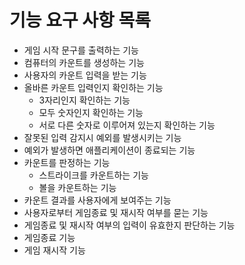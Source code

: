 # 기능 요구 사항 목록
- 게임 시작 문구를 출력하는 기능
- 컴퓨터의 카운트를 생성하는 기능
- 사용자의 카운트 입력을 받는 기능
- 올바른 카운트 입력인지 확인하는 기능
  - 3자리인지 확인하는 기능
  - 모두 숫자인지 확인하는 기능
  - 서로 다른 숫자로 이루어져 있는지 확인하는 기능
- 잘못된 입력 감지시 예외를 발생시키는 기능
- 예외가 발생하면 애플리케이션이 종료되는 기능
- 카운트를 판정하는 기능
  - 스트라이크를 카운트하는 기능
  - 볼을 카운트하는 기능
- 카운트 결과를 사용자에게 보여주는 기능
- 사용자로부터 게임종료 및 재시작 여부를 묻는 기능
- 게임종료 및 재시작 여부의 입력이 유효한지 판단하는 기능
- 게임종료 기능
- 게임 재시작 기능
